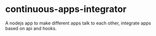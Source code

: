 continuous-apps-integrator
==========================

A nodejs app to make different apps talk to each other, integrate apps based on api and hooks.
